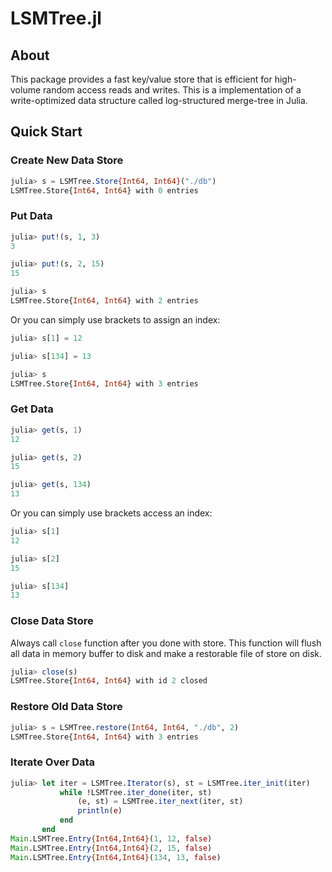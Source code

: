 # LSMTree.jl

## About

This package provides a fast key/value store that is efficient for high-volume 
random access reads and writes. This is a implementation of a write-optimized 
data structure called log-structured merge-tree in Julia.

## Quick Start

### Create New Data Store

```julia
julia> s = LSMTree.Store{Int64, Int64}("./db")
LSMTree.Store{Int64, Int64} with 0 entries
```

### Put Data

```julia
julia> put!(s, 1, 3)
3

julia> put!(s, 2, 15)
15

julia> s
LSMTree.Store{Int64, Int64} with 2 entries
```

Or you can simply use brackets to assign an index:

```julia
julia> s[1] = 12

julia> s[134] = 13

julia> s
LSMTree.Store{Int64, Int64} with 3 entries
```

### Get Data

```julia
julia> get(s, 1)
12

julia> get(s, 2)
15

julia> get(s, 134)
13
```

Or you can simply use brackets access an index:

```julia
julia> s[1]
12

julia> s[2]
15

julia> s[134]
13
```

### Close Data Store

Always call `close` function after you done with store. This function will flush
all data in memory buffer to disk and make a restorable file of store on disk.

```julia
julia> close(s)
LSMTree.Store{Int64, Int64} with id 2 closed
```

### Restore Old Data Store

```julia 
julia> s = LSMTree.restore(Int64, Int64, "./db", 2)
LSMTree.Store{Int64, Int64} with 3 entries
```

### Iterate Over Data

```julia
julia> let iter = LSMTree.Iterator(s), st = LSMTree.iter_init(iter)
           while !LSMTree.iter_done(iter, st)
               (e, st) = LSMTree.iter_next(iter, st)
               println(e)
           end
       end
Main.LSMTree.Entry{Int64,Int64}(1, 12, false)
Main.LSMTree.Entry{Int64,Int64}(2, 15, false)
Main.LSMTree.Entry{Int64,Int64}(134, 13, false)
```